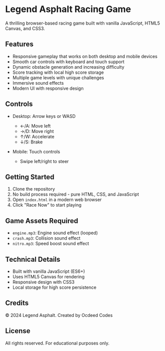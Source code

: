 # Legend Asphalt Racing Game

A thrilling browser-based racing game built with vanilla JavaScript, HTML5 Canvas, and CSS3.

## Features

- Responsive gameplay that works on both desktop and mobile devices
- Smooth car controls with keyboard and touch support
- Dynamic obstacle generation and increasing difficulty
- Score tracking with local high score storage
- Multiple game levels with unique challenges
- Immersive sound effects
- Modern UI with responsive design

## Controls

- Desktop: Arrow keys or WASD

  - ←/A: Move left
  - →/D: Move right
  - ↑/W: Accelerate
  - ↓/S: Brake

- Mobile: Touch controls
  - Swipe left/right to steer

## Getting Started

1. Clone the repository
2. No build process required - pure HTML, CSS, and JavaScript
3. Open `index.html` in a modern web browser
4. Click "Race Now" to start playing

## Game Assets Required

- `engine.mp3`: Engine sound effect (looped)
- `crash.mp3`: Collision sound effect
- `nitro.mp3`: Speed boost sound effect

## Technical Details

- Built with vanilla JavaScript (ES6+)
- Uses HTML5 Canvas for rendering
- Responsive design with CSS3
- Local storage for high score persistence

## Credits

© 2024 Legend Asphalt. Created by Ocdeed Codes

## License

All rights reserved. For educational purposes only.
